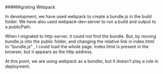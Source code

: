 ####Migrating Webpack 

In development, we have used webpack to create a bundle.js in the build folder. We have also used webpack-dev-server to run a build and output to a publicPath. 

When I migrated to http-server, it could not find the bundle. But, by moving bundle.js into the public folder, and changing the relative link in index.html to "bundle.js" , I could load the whole page. Index.html is present in the browser, but it appears as the http address. 

At this point, we are using webpack as a bundler, but it doesn't play a role in deployment. 